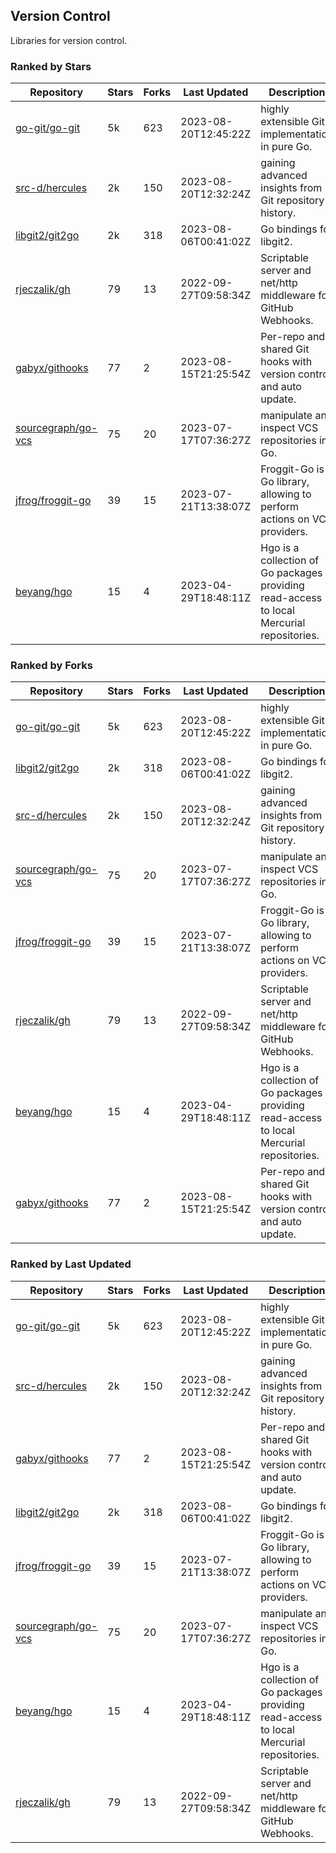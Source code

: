 ## Version Control

Libraries for version control.

### Ranked by Stars

| Repository | Stars | Forks | Last Updated | Description | 
|------------|-------|-------|--------------|-------------|
| [go-git/go-git](https://github.com/go-git/go-git) | 5k | 623 | 2023-08-20T12:45:22Z |  highly extensible Git implementation in pure Go. |
| [src-d/hercules](https://github.com/src-d/hercules) | 2k | 150 | 2023-08-20T12:32:24Z |  gaining advanced insights from Git repository history. |
| [libgit2/git2go](https://github.com/libgit2/git2go) | 2k | 318 | 2023-08-06T00:41:02Z |  Go bindings for libgit2. |
| [rjeczalik/gh](https://github.com/rjeczalik/gh) | 79 | 13 | 2022-09-27T09:58:34Z |  Scriptable server and net/http middleware for GitHub Webhooks. |
| [gabyx/githooks](https://github.com/gabyx/githooks) | 77 | 2 | 2023-08-15T21:25:54Z |  Per-repo and shared Git hooks with version control and auto update. |
| [sourcegraph/go-vcs](https://github.com/sourcegraph/go-vcs) | 75 | 20 | 2023-07-17T07:36:27Z |  manipulate and inspect VCS repositories in Go. |
| [jfrog/froggit-go](https://github.com/jfrog/froggit-go) | 39 | 15 | 2023-07-21T13:38:07Z |  Froggit-Go is a Go library, allowing to perform actions on VCS providers. |
| [beyang/hgo](https://github.com/beyang/hgo) | 15 | 4 | 2023-04-29T18:48:11Z |  Hgo is a collection of Go packages providing read-access to local Mercurial repositories. |

### Ranked by Forks

| Repository | Stars | Forks | Last Updated | Description | 
|------------|-------|-------|--------------|-------------|
| [go-git/go-git](https://github.com/go-git/go-git) | 5k | 623 | 2023-08-20T12:45:22Z |  highly extensible Git implementation in pure Go. |
| [libgit2/git2go](https://github.com/libgit2/git2go) | 2k | 318 | 2023-08-06T00:41:02Z |  Go bindings for libgit2. |
| [src-d/hercules](https://github.com/src-d/hercules) | 2k | 150 | 2023-08-20T12:32:24Z |  gaining advanced insights from Git repository history. |
| [sourcegraph/go-vcs](https://github.com/sourcegraph/go-vcs) | 75 | 20 | 2023-07-17T07:36:27Z |  manipulate and inspect VCS repositories in Go. |
| [jfrog/froggit-go](https://github.com/jfrog/froggit-go) | 39 | 15 | 2023-07-21T13:38:07Z |  Froggit-Go is a Go library, allowing to perform actions on VCS providers. |
| [rjeczalik/gh](https://github.com/rjeczalik/gh) | 79 | 13 | 2022-09-27T09:58:34Z |  Scriptable server and net/http middleware for GitHub Webhooks. |
| [beyang/hgo](https://github.com/beyang/hgo) | 15 | 4 | 2023-04-29T18:48:11Z |  Hgo is a collection of Go packages providing read-access to local Mercurial repositories. |
| [gabyx/githooks](https://github.com/gabyx/githooks) | 77 | 2 | 2023-08-15T21:25:54Z |  Per-repo and shared Git hooks with version control and auto update. |

### Ranked by Last Updated

| Repository | Stars | Forks | Last Updated | Description | 
|------------|-------|-------|--------------|-------------|
| [go-git/go-git](https://github.com/go-git/go-git) | 5k | 623 | 2023-08-20T12:45:22Z |  highly extensible Git implementation in pure Go. |
| [src-d/hercules](https://github.com/src-d/hercules) | 2k | 150 | 2023-08-20T12:32:24Z |  gaining advanced insights from Git repository history. |
| [gabyx/githooks](https://github.com/gabyx/githooks) | 77 | 2 | 2023-08-15T21:25:54Z |  Per-repo and shared Git hooks with version control and auto update. |
| [libgit2/git2go](https://github.com/libgit2/git2go) | 2k | 318 | 2023-08-06T00:41:02Z |  Go bindings for libgit2. |
| [jfrog/froggit-go](https://github.com/jfrog/froggit-go) | 39 | 15 | 2023-07-21T13:38:07Z |  Froggit-Go is a Go library, allowing to perform actions on VCS providers. |
| [sourcegraph/go-vcs](https://github.com/sourcegraph/go-vcs) | 75 | 20 | 2023-07-17T07:36:27Z |  manipulate and inspect VCS repositories in Go. |
| [beyang/hgo](https://github.com/beyang/hgo) | 15 | 4 | 2023-04-29T18:48:11Z |  Hgo is a collection of Go packages providing read-access to local Mercurial repositories. |
| [rjeczalik/gh](https://github.com/rjeczalik/gh) | 79 | 13 | 2022-09-27T09:58:34Z |  Scriptable server and net/http middleware for GitHub Webhooks. |

